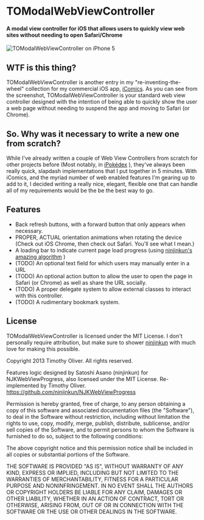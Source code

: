 # TOModalWebViewController
#### A modal view controller for iOS that allows users to quickly view web sites without needing to open Safari/Chrome

![TOModalWebViewController on iPhone 5](https://raw.github.com/TimOliver/TOModalWebViewController/master/Screenshots/TOModalWebViewController.png)

## WTF is this thing?

TOModalWebViewController is another entry in my "re-inventing-the-wheel" collection for my commercial iOS app, [iComics](http://icomics.co/).
As you can see from the screenshot, TOModalWebViewController is your standard web view controller designed with the intention of being able to quickly show
the user a web page without needing to suspend the app and moving to Safari (or Chrome).

## So. Why was it necessary to write a new one from scratch?

While I've already written a couple of Web View Controllers from scratch for other projects before (Most notably, in [iPokédex](http://www.ubergames.net/projects/ipokedex) ),
they've always been really quick, slapdash implementations that I put together in 5 minutes. With iComics, and the myriad number of web enabled features I'm gearing up
to add to it, I decided writing a really nice, elegant, flexible one that can handle all of my requirements would be the be the best way to go.

## Features

  * Back refresh buttons, with a forward button that only appears when necessary.
  * PROPER, ACTUAL orientation animations when rotating the device (Check out iOS Chrome, then check out Safari. You'll see what I mean.)
  * A loading bar to indicate current page load progress (using [ninjinkun's amazing algorithm](https://github.com/ninjinkun/NJKWebViewProgress) )
  * (TODO) An optional text field for which users may manually enter in a URL
  * (TODO) An optional action button to allow the user to open the page in Safari (or Chrome) as well as share the URL socially.
  * (TODO) A proper delegate system to allow external classes to interact with this controller.
  * (TODO) A rudimentary bookmark system.

## License

TOModalWebViewController is licensed under the MIT License. I don't personally require attribution, but make sure 
to shower [ninjinkun](https://github.com/ninjinkun) with much love for making this possible.

Copyright 2013 Timothy Oliver. All rights reserved.

Features logic designed by Satoshi Asano (ninjinkun) for NJKWebViewProgress,
also licensed under the MIT License. Re-implemented by Timothy Oliver.
https://github.com/ninjinkun/NJKWebViewProgress

Permission is hereby granted, free of charge, to any person obtaining a copy
of this software and associated documentation files (the "Software"), to
deal in the Software without restriction, including without limitation the
rights to use, copy, modify, merge, publish, distribute, sublicense, and/or
sell copies of the Software, and to permit persons to whom the Software is
furnished to do so, subject to the following conditions:

The above copyright notice and this permission notice shall be included in
all copies or substantial portions of the Software.

THE SOFTWARE IS PROVIDED "AS IS", WITHOUT WARRANTY OF ANY KIND, EXPRESS
OR IMPLIED, INCLUDING BUT NOT LIMITED TO THE WARRANTIES OF MERCHANTABILITY,
FITNESS FOR A PARTICULAR PURPOSE AND NONINFRINGEMENT. IN NO EVENT SHALL THE
AUTHORS OR COPYRIGHT HOLDERS BE LIABLE FOR ANY CLAIM, DAMAGES OR OTHER LIABILITY,
WHETHER IN AN ACTION OF CONTRACT, TORT OR OTHERWISE, ARISING FROM, OUT OF OR
IN CONNECTION WITH THE SOFTWARE OR THE USE OR OTHER DEALINGS IN THE SOFTWARE.